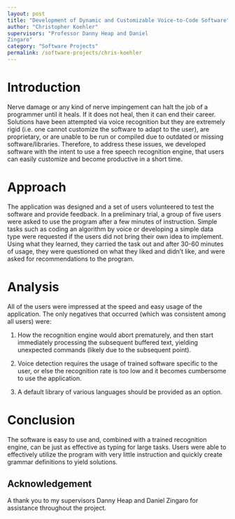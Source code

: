 ```yaml
---
layout: post
title: "Development of Dynamic and Customizable Voice-to-Code Software"
author: "Christopher Koehler"
supervisors: "Professor Danny Heap and Daniel
Zingaro"
category: "Software Projects"
permalink: /software-projects/chris-koehler
---
```


Introduction
============

Nerve damage or any kind of nerve impingement can halt the job of a
programmer until it heals. If it does not heal, then it can end their
career. Solutions have been attempted via voice recognition but they are
extremely rigid (i.e. one cannot customize the software to adapt to the
user), are proprietary, or are unable to be run or compiled due to
outdated or missing software/libraries. Therefore, to address these
issues, we developed software with the intent to use a free speech
recognition engine, that users can easily customize and become
productive in a short time.

Approach
========

The application was designed and a set of users volunteered to test the
software and provide feedback. In a preliminary trial, a group of five
users were asked to use the program after a few minutes of instruction.
Simple tasks such as coding an algorithm by voice or developing a simple
data type were requested if the users did not bring their own idea to
implement. Using what they learned, they carried the task out and after
30-60 minutes of usage, they were questioned on what they liked and
didn’t like, and were asked for recommendations to the program.

Analysis
========

All of the users were impressed at the speed and easy usage of the
application. The only negatives that occurred (which was consistent
among all users) were:

1.  How the recognition engine would abort prematurely, and then start
    immediately processing the subsequent buffered text, yielding
    unexpected commands (likely due to the subsequent point).

2.  Voice detection requires the usage of trained software specific to
    the user, or else the recognition rate is too low and it becomes
    cumbersome to use the application.

3.  A default library of various languages should be provided as
    an option.

Conclusion
==========

The software is easy to use and, combined with a trained recognition
engine, can be just as effective as typing for large tasks. Users were
able to effectively utilize the program with very little instruction and
quickly create grammar definitions to yield solutions.


Acknowledgement
----

A thank you to my supervisors Danny Heap and Daniel Zingaro for
assistance throughout the project.
